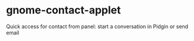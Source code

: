 gnome-contact-applet
====================

Quick access for contact from panel: start a conversation in Pidgin or send email
